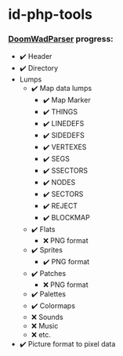 # id-php-tools

### [DoomWadParser](DoomWadParser.php) progress:

- ✔️ Header
- ✔️ Directory
- Lumps
  - ✔️ Map data lumps
    - ✔️ Map Marker
    - ✔️ THINGS
    - ✔️ LINEDEFS
    - ✔️ SIDEDEFS
    - ✔️ VERTEXES
    - ✔️ SEGS
    - ✔️ SSECTORS
    - ✔️ NODES
    - ✔️ SECTORS
    - ✔️ REJECT
    - ✔️ BLOCKMAP
  - ✔️ Flats
    - ❌ PNG format
  - ✔️ Sprites
    - ✔️ PNG format
  - ✔️ Patches
    - ❌ PNG format
  - ✔️ Palettes
  - ✔️ Colormaps
  - ❌ Sounds
  - ❌ Music
  - ❌ etc.
- ✔️ Picture format to pixel data
